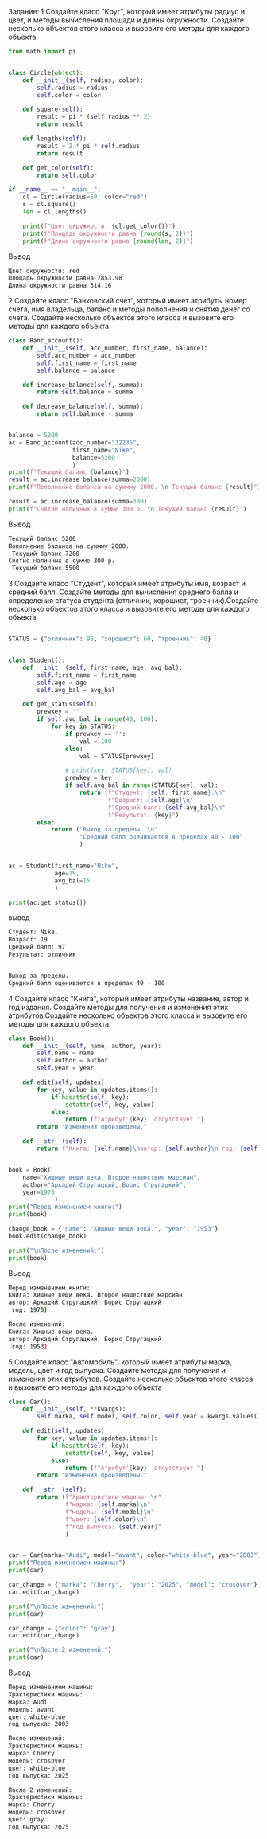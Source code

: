 Задание:
1 Создайте класс "Круг", который имеет атрибуты радиус и цвет, и
методы вычисления площади и длины окружности. Создайте несколько
объектов этого класса и вызовите его методы для каждого объекта.
```python
from math import pi


class Circle(object):
    def __init__(self, radius, color):
        self.radius = radius
        self.color = color

    def square(self):
        result = pi * (self.radius ** 2)
        return result

    def lengths(self):
        result = 2 * pi * self.radius
        return result

    def get_color(self):
        return self.color

if __name__ == "__main__":
    cl = Circle(radius=50, color="red")
    s = cl.square()
    len = cl.lengths()

    print(f"Цвет окружности: {cl.get_color()}")
    print(f"Площадь окружности равна {round(s, 2)}")
    print(f"Длина окружности равна {round(len, 2)}")
```
Вывод
```bash
Цвет окружности: red
Площадь окружности равна 7853.98
Длина окружности равна 314.16
```

2 Создайте класс "Банковский счет", который имеет атрибуты номер
счета, имя владельца, баланс и методы пополнения и снятия денег со
счета. Создайте несколько объектов этого класса и вызовите его методы
для каждого объекта.
```python
class Banc_account():
    def __init__(self, acc_number, first_name, balance):
        self.acc_number = acc_number
        self.first_name = first_name
        self.balance = balance

    def increase_balance(self, summa):
        return self.balance + summa

    def decrease_balance(self, summa):
        return self.balance - summa


balance = 5200
ac = Banc_account(acc_number="32235",
                  first_name="Nike",
                  balance=5200
                  )
print(f"Текущий баланс {balance}")
result = ac.increase_balance(summa=2000)
print(f"Пополнение баланса на суимму 2000. \n Текущий баланс {result}")

result = ac.increase_balance(summa=300)
print(f"Снятие наличных в сумме 300 р. \n Текущий баланс {result}")
```
Вывод
```bash
Текущий баланс 5200
Пополнение баланса на суимму 2000. 
 Текущий баланс 7200
Снятие наличных в сумме 300 р.
 Текущий баланс 5500
```


3 Создайте класс "Студент", который имеет атрибуты имя, возраст и
средний балл. Создайте методы для вычисления среднего балла и
определения статуса студента (отличник, хорошист, троечник).Создайте
несколько объектов этого класса и вызовите его методы для каждого
объекта.
```python

STATUS = {"отличник": 95, "хорошист": 60, "троечник": 40}


class Student():
    def __init__(self, first_name, age, avg_bal):
        self.first_name = first_name
        self.age = age
        self.avg_bal = avg_bal

    def get_status(self):
        prewkey = ''
        if self.avg_bal in range(40, 100):
            for key in STATUS:
                if prewkey == '':
                    val = 100
                else:
                    val = STATUS[prewkey]

                # print(key, STATUS[key], val)
                prewkey = key
                if self.avg_bal in range(STATUS[key], val):
                    return (f"Студент: {self. first_name}.\n"
                            f"Возраст: {self.age}\n"
                            f"Средний балл: {self.avg_bal}\n"
                            f"Результат: {key}")
        else:
            return ("Выход за пределы. \n"
                    "Средний балл оценивается в пределах 40 - 100"
                    )


ac = Student(first_name="Nike",
             age=19,
             avg_bal=15
             )

print(ac.get_status())

```
вывод

```bash
Студент: Nike.
Возраст: 19
Средний балл: 97
Результат: отличник


Выход за пределы. 
Средний балл оценивается в пределах 40 - 100
```

4 Создайте класс "Книга", который имеет атрибуты название, автор и год
издания. Создайте методы для получения и изменения этих
атрибутов.Создайте несколько объектов этого класса и вызовите его
методы для каждого объекта.
```python
class Book():
    def __init__(self, name, author, year):
        self.name = name
        self.author = author
        self.year = year

    def edit(self, updates):
        for key, value in updates.items():
            if hasattr(self, key):
                setattr(self, key, value)
            else:
                return (f"Атрибут'{key}' отсутствует.")
        return "Изменения произведены."

    def __str__(self):
        return f"Книга: {self.name}\nавтор: {self.author}\n год: {self.year})"


book = Book(
    name="Хищные вещи века. Второе нашествие марсиан",
    author="Аркадий Стругацкий, Борис Стругацкий",
    year=1970
             )
print("Перед изменением книги:")
print(book)

change_book = {"name": "Хищные вещи века.", "year": "1953"}
book.edit(change_book)

print("\nПосле изменений:")
print(book)
```
Вывод
```bash
Перед изменением книги:
Книга: Хищные вещи века. Второе нашествие марсиан
автор: Аркадий Стругацкий, Борис Стругацкий
 год: 1970)

После изменений:
Книга: Хищные вещи века.
автор: Аркадий Стругацкий, Борис Стругацкий
 год: 1953)
```

5 Создайте класс "Автомобиль", который имеет атрибуты марка, модель,
цвет и год выпуска. Создайте методы для получения и изменения этих
атрибутов. Создайте несколько объектов этого класса и вызовите его
методы для каждого объекта
```python
class Car():
    def __init__(self, **kwargs):
        self.marka, self.model, self.color, self.year = kwargs.values()

    def edit(self, updates):
        for key, value in updates.items():
            if hasattr(self, key):
                setattr(self, key, value)
            else:
                return (f"Атрибут'{key}' отсутствует.")
        return "Изменения произведены."

    def __str__(self):
        return (f"Храктеристики машины: \n"
                f"марка: {self.marka}\n"
                f"модель: {self.model}\n"
                f"цвет: {self.color}\n"
                f"год выпуска: {self.year}"
                )


car = Car(marka="Audi", model="avant", color="white-blue", year="2003")
print("Перед изменением машины:")
print(car)

car_change = {"marka": "Cherry",  "year": "2025", "model": "crosover"}
car.edit(car_change)

print("\nПосле изменений:")
print(car)

car_change = {"color": "gray"}
car.edit(car_change)

print("\nПосле 2 изменений:")
print(car)
```
Вывод
```bash
Перед изменением машины:
Храктеристики машины: 
марка: Audi
модель: avant
цвет: white-blue
год выпуска: 2003

После изменений:
Храктеристики машины:
марка: Cherry
модель: crosover
цвет: white-blue
год выпуска: 2025

После 2 изменений:
Храктеристики машины:
марка: Cherry
модель: crosover
цвет: gray
год выпуска: 2025
```